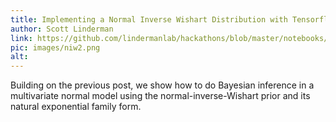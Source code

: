 ```yaml
---
title: Implementing a Normal Inverse Wishart Distribution with Tensorflow Probability
author: Scott Linderman
link: https://github.com/lindermanlab/hackathons/blob/master/notebooks/TFP_Normal_Inverse_Wishart_(Part_2).ipynb
pic: images/niw2.png
alt: 
---
```

Building on the previous post, we show how to do Bayesian inference in a multivariate normal model using the normal-inverse-Wishart prior and its natural exponential family form.